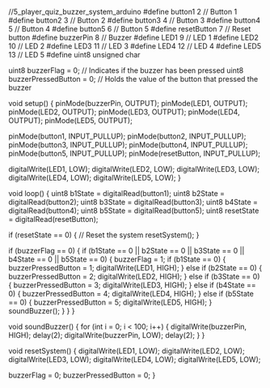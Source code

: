 //5_player_quiz_buzzer_system_arduino
#define button1 2   // Button 1
#define button2 3   // Button 2
#define button3 4   // Button 3
#define button4 5   // Button 4
#define button5 6   // Button 5
#define resetButton 7 // Reset button
#define buzzerPin 8 // Buzzer
#define LED1 9   // LED 1
#define LED2 10  // LED 2
#define LED3 11  // LED 3
#define LED4 12  // LED 4
#define LED5 13  // LED 5
#define uint8 unsigned char

uint8 buzzerFlag = 0; // Indicates if the buzzer has been pressed
uint8 buzzerPressedButton = 0; // Holds the value of the button that pressed the buzzer

void setup()
{
  pinMode(buzzerPin, OUTPUT);
  pinMode(LED1, OUTPUT);
  pinMode(LED2, OUTPUT);
  pinMode(LED3, OUTPUT);
  pinMode(LED4, OUTPUT);
  pinMode(LED5, OUTPUT);

  pinMode(button1, INPUT_PULLUP);
  pinMode(button2, INPUT_PULLUP);
  pinMode(button3, INPUT_PULLUP);
  pinMode(button4, INPUT_PULLUP);
  pinMode(button5, INPUT_PULLUP);
  pinMode(resetButton, INPUT_PULLUP);

  digitalWrite(LED1, LOW);
  digitalWrite(LED2, LOW);
  digitalWrite(LED3, LOW);
  digitalWrite(LED4, LOW);
  digitalWrite(LED5, LOW);
}

void loop()
{
  uint8 b1State = digitalRead(button1);
  uint8 b2State = digitalRead(button2);
  uint8 b3State = digitalRead(button3);
  uint8 b4State = digitalRead(button4);
  uint8 b5State = digitalRead(button5);
  uint8 resetState = digitalRead(resetButton);

  if (resetState == 0)
  {
    // Reset the system
    resetSystem();
  }

  if (buzzerFlag == 0)
  {
    if (b1State == 0 || b2State == 0 || b3State == 0 || b4State == 0 || b5State == 0)
    {
      buzzerFlag = 1;
      if (b1State == 0)
      {
        buzzerPressedButton = 1;
        digitalWrite(LED1, HIGH);
      }
      else if (b2State == 0)
      {
        buzzerPressedButton = 2;
        digitalWrite(LED2, HIGH);
      }
      else if (b3State == 0)
      {
        buzzerPressedButton = 3;
        digitalWrite(LED3, HIGH);
      }
      else if (b4State == 0)
      {
        buzzerPressedButton = 4;
        digitalWrite(LED4, HIGH);
      }
      else if (b5State == 0)
      {
        buzzerPressedButton = 5;
        digitalWrite(LED5, HIGH);
      }
      soundBuzzer();
    }
  }
}

void soundBuzzer()
{
  for (int i = 0; i < 100; i++)
  {
    digitalWrite(buzzerPin, HIGH);
    delay(2);
    digitalWrite(buzzerPin, LOW);
    delay(2);
  }
}

void resetSystem()
{
  digitalWrite(LED1, LOW);
  digitalWrite(LED2, LOW);
  digitalWrite(LED3, LOW);
  digitalWrite(LED4, LOW);
  digitalWrite(LED5, LOW);

  buzzerFlag = 0;
  buzzerPressedButton = 0;
}

